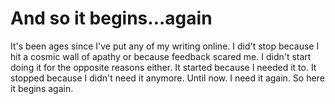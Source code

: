 # And so it begins...again

It's been ages since I've put any of my writing online. I did't stop because I hit a cosmic wall of apathy or because feedback scared me. I didn't start doing it for the opposite reasons either. It started because I needed it to. It stopped because I didn't need it anymore. Until now. I need it again. So here it begins again.
